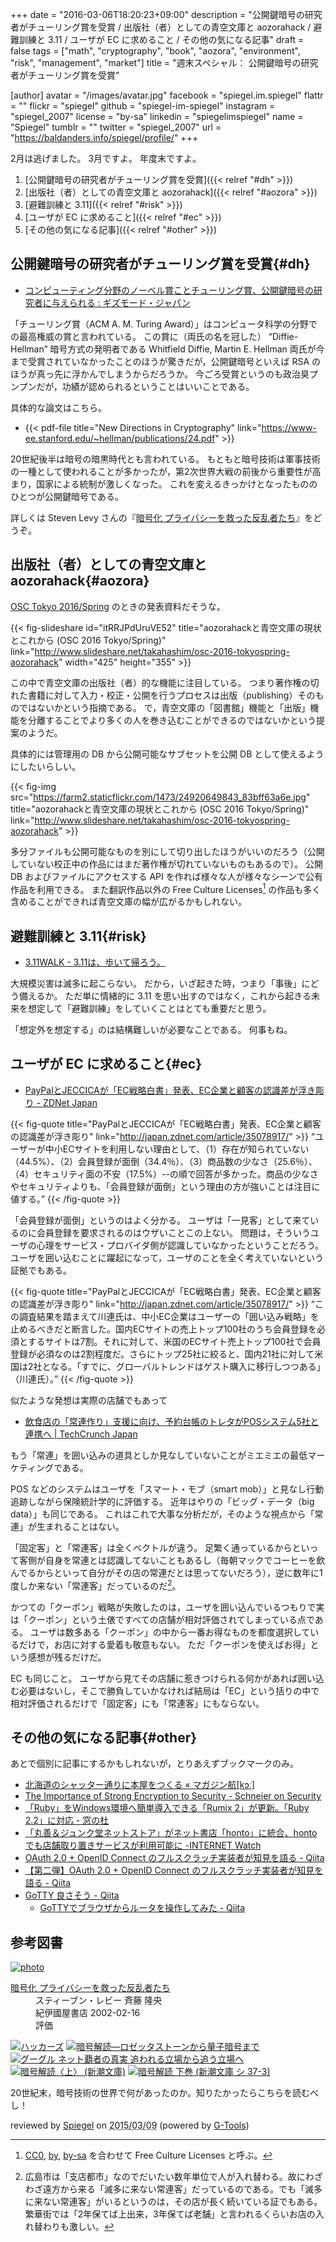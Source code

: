 +++
date = "2016-03-06T18:20:23+09:00"
description = "公開鍵暗号の研究者がチューリング賞を受賞 / 出版社（者）としての青空文庫と aozorahack / 避難訓練と 3.11 / ユーザが EC に求めること / その他の気になる記事"
draft = false
tags = ["math", "cryptography", "book", "aozora", "environment", "risk", "management", "market"]
title = "週末スペシャル： 公開鍵暗号の研究者がチューリング賞を受賞"

[author]
  avatar = "/images/avatar.jpg"
  facebook = "spiegel.im.spiegel"
  flattr = ""
  flickr = "spiegel"
  github = "spiegel-im-spiegel"
  instagram = "spiegel_2007"
  license = "by-sa"
  linkedin = "spiegelimspiegel"
  name = "Spiegel"
  tumblr = ""
  twitter = "spiegel_2007"
  url = "https://baldanders.info/spiegel/profile/"
+++

2月は逃げました。
3月ですよ。
年度末ですよ。

1. [公開鍵暗号の研究者がチューリング賞を受賞]({{< relref "#dh" >}})
1. [出版社（者）としての青空文庫と aozorahack]({{< relref "#aozora" >}})
1. [避難訓練と 3.11]({{< relref "#risk" >}})
1. [ユーザが EC に求めること]({{< relref "#ec" >}})
1. [その他の気になる記事]({{< relref "#other" >}})

## 公開鍵暗号の研究者がチューリング賞を受賞{#dh}

- [コンピューティング分野のノーベル賞ことチューリング賞、公開鍵暗号の研究者に与えられる : ギズモード・ジャパン](http://www.gizmodo.jp/2016/03/Turing_Award_for_public_key_encryption.html)

「チューリング賞（ACM A. M. Turing Award）」はコンピュータ科学の分野での最高権威の賞と言われている。
この賞に（両氏の名を冠した） “Diffie-Hellman” 暗号方式の発明者である Whitfield Diffie, Martin E. Hellman 両氏が今まで受賞されていなかったことのほうが驚きだが，公開鍵暗号といえば RSA のほうが真っ先に浮かんでしまうからだろうか。
今ごろ受賞というのも政治臭プンプンだが，功績が認められるということはいいことである。

具体的な論文はこちら。

- {{< pdf-file title="New Directions in Cryptography" link="https://www-ee.stanford.edu/~hellman/publications/24.pdf" >}}

20世紀後半は暗号の暗黒時代とも言われている。
もともと暗号技術は軍事技術の一種として使われることが多かったが，第2次世界大戦の前後から重要性が高まり，国家による統制が激しくなった。
これを変えるきっかけとなったもののひとつが公開鍵暗号である。

詳しくは Steven Levy さんの『[暗号化 プライバシーを救った反乱者たち](https://www.amazon.co.jp/exec/obidos/ASIN/4314009071/baldandersinf-22/)』をどうぞ。

## 出版社（者）としての青空文庫と aozorahack{#aozora}

[OSC Tokyo 2016/Spring](http://www.ospn.jp/osc2016-spring/ "オープンソースカンファレンス2016 Tokyo/Spring - オープンソースの文化祭！") のときの発表資料だそうな。

{{< fig-slideshare id="itRRJPdUruVE52" title="aozorahackと青空文庫の現状とこれから (OSC 2016 Tokyo/Spring)" link="http://www.slideshare.net/takahashim/osc-2016-tokyospring-aozorahack" width="425" height="355" >}}

この中で青空文庫の出版社（者）的な機能に注目している。
つまり著作権の切れた書籍に対して入力・校正・公開を行うプロセスは出版（publishing）そのものではないかという指摘である。
で，青空文庫の「図書館」機能と「出版」機能を分離することでより多くの人を巻き込むことができるのではないかという提案のようだ。

具体的には管理用の DB から公開可能なサブセットを公開 DB として使えるようにしたいらしい。

{{< fig-img src="https://farm2.staticflickr.com/1473/24920649843_83bff63a6e.jpg" title="aozorahackと青空文庫の現状とこれから (OSC 2016 Tokyo/Spring)" link="http://www.slideshare.net/takahashim/osc-2016-tokyospring-aozorahack" >}}

多分ファイルも公開可能なものを別にして切り出したほうがいいのだろう（公開していない校正中の作品にはまだ著作権が切れていないものもあるので）。
公開 DB およびファイルにアクセスする API を作れば様々な人が様々なシーンで公有作品を利用できる。
また翻訳作品以外の Free Culture Licenses[^fcl] の作品も多く含めることができれば青空文庫の幅が広がるかもしれない。

[^fcl]: [CC0](https://creativecommons.org/publicdomain/zero/1.0/deed.ja), [by](https://creativecommons.org/licenses/by/4.0/deed.ja), [by-sa](https://creativecommons.org/licenses/by-sa/4.0/deed.ja) を合わせて Free Culture Licenses と呼ぶ。

## 避難訓練と 3.11{#risk}

- [3.11WALK - 3.11は、歩いて帰ろう。](http://311walk.jp/)

大規模災害は滅多に起こらない。
だから，いざ起きた時，つまり「事後」にどう備えるか。
ただ単に情緒的に 3.11 を思い出すのではなく，これから起きる未来を想定して「避難訓練」をしていくことはとても重要だと思う。

「想定外を想定する」のは結構難しいが必要なことである。
何事もね。

## ユーザが EC に求めること{#ec}

- [PayPalとJECCICAが「EC戦略白書」発表、EC企業と顧客の認識差が浮き彫り - ZDNet Japan](http://japan.zdnet.com/article/35078917/)

{{< fig-quote title="PayPalとJECCICAが「EC戦略白書」発表、EC企業と顧客の認識差が浮き彫り" link="http://japan.zdnet.com/article/35078917/" >}}
<q>ユーザーが中小ECサイトを利用しない理由として、（1）存在が知られていない（44.5%）、（2）会員登録が面倒（34.4％）、（3）商品数の少なさ（25.6％）、（4）セキュリティ面の不安（17.5%）--の順で回答が多かった。商品の少なさやセキュリティよりも、「会員登録が面倒」という理由の方が強いことは注目に値する。</q>
{{< /fig-quote >}}

「会員登録が面倒」というのはよく分かる。
ユーザは「一見客」として来ているのに会員登録を要求されるのはウザいことこの上ない。
問題は，そういうユーザの心理をサービス・プロバイダ側が認識していなかったということだろう。
ユーザを囲い込むことに躍起になって，ユーザのことを全く考えていないという証拠でもある。

{{< fig-quote title="PayPalとJECCICAが「EC戦略白書」発表、EC企業と顧客の認識差が浮き彫り" link="http://japan.zdnet.com/article/35078917/" >}}
<q>この調査結果を踏まえて川連氏は、中小EC企業はユーザーの「囲い込み戦略」を止めるべきだと断言した。国内ECサイトの売上トップ100社のうち会員登録を必須とするサイトは7割。それに対して、米国のECサイト売上トップ100社で会員登録が必須なのは2割程度だ。さらにトップ25社に絞ると、国内21社に対して米国は2社となる。「すでに、グローバルトレンドはゲスト購入に移行しつつある」（川連氏）。</q>
{{< /fig-quote >}}

似たような発想は実際の店舗でもあって

- [飲食店の「常連作り」支援に向け、予約台帳のトレタがPOSシステム5社と連携へ | TechCrunch Japan](http://jp.techcrunch.com/2016/03/01/toreta-pos/)

もう「常連」を囲い込みの道具としか見なしていないことがミエミエの最低マーケティングである。

POS などのシステムはユーザを「スマート・モブ（smart mob）」と見なし行動追跡しながら保険統計学的に評価する。
近年はやりの「ビッグ・データ（big data）」も同じである。
これはこれで大事な分析だが，そのような視点から「常連」が生まれることはない。

「固定客」と「常連客」は全くベクトルが違う。
足繁く通っているからといって客側が自身を常連とは認識してないこともあるし（毎朝マックでコーヒーを飲んでるからといって自分がその店の常連だとは思ってないだろう），逆に数年に1度しか来ない「常連客」だっているのだ[^a]。

[^a]: 広島市は「支店都市」なのでだいたい数年単位で人が入れ替わる。故にわざわざ遠方から来る「滅多に来ない常連客」だっているのである。でも「滅多に来ない常連客」がいるというのは，その店が長く続いている証でもある。繁華街では「2年保てば上出来，3年保てば老舗」と言われるくらいお店の入れ替わりも激しい。

かつての「クーポン」戦略が失敗したのは，ユーザを囲い込んでいるつもりで実は「クーポン」という土俵ですべての店舗が相対評価されてしまっている点である。
ユーザは数多ある「クーポン」の中から一番お得なものを都度選択しているだけで，お店に対する愛着も敬意もない。
ただ「クーポンを使えばお得」という感想が残るだけだ。

EC も同じこと。
ユーザから見てその店舗に惹きつけられる何かがあれば囲い込む必要はないし，そこで勝負していかなければ結局は「EC」という括りの中で相対評価されるだけで「固定客」にも「常連客」にもならない。

## その他の気になる記事{#other}

あとで個別に記事にするかもしれないが，とりあえずブックマークのみ。

- [北海道のシャッター通りに本屋をつくる « マガジン航[kɔː]](http://magazine-k.jp/2016/03/02/little-bookstore-in-northern-street/)
- [The Importance of Strong Encryption to Security - Schneier on Security](https://www.schneier.com/blog/archives/2016/02/the_importance_.html)
- [「Ruby」をWindows環境へ簡単導入できる「Rumix 2」が更新。「Ruby 2.2」に対応 - 窓の杜](http://www.forest.impress.co.jp/docs/news/20160229_745961.html)
- [「丸善＆ジュンク堂ネットストア」がネット書店「honto」に統合、hontoでも店舗取り置きサービスが利用可能に -INTERNET Watch](http://internet.watch.impress.co.jp/docs/news/20160301_746190.html)
- [OAuth 2.0 + OpenID Connect のフルスクラッチ実装者が知見を語る - Qiita](http://qiita.com/TakahikoKawasaki/items/f2a0d25a4f05790b3baa)
- [【第二弾】OAuth 2.0 + OpenID Connect のフルスクラッチ実装者が知見を語る - Qiita](http://qiita.com/TakahikoKawasaki/items/30fbd546935cea914e4f)
- [GoTTY 良さそう - Qiita](http://qiita.com/A-I/items/49bcb56ed977b4fb36ff)
    - [GoTTYでブラウザからルータを操作してみた - Qiita](http://qiita.com/kooshin/items/8c7dbfc9c5e8a88d1705)

## 参考図書

<div class="hreview" ><a class="item url" href="https://www.amazon.co.jp/exec/obidos/ASIN/4314009071/baldandersinf-22/"><img src="https://images-fe.ssl-images-amazon.com/images/I/51ZRZ62WKCL._SL160_.jpg" alt="photo" class="photo"  /></a><dl ><dt class="fn"><a class="item url" href="https://www.amazon.co.jp/exec/obidos/ASIN/4314009071/baldandersinf-22/">暗号化 プライバシーを救った反乱者たち</a></dt><dd>スティーブン・レビー 斉藤 隆央 </dd><dd>紀伊國屋書店 2002-02-16</dd><dd>評価<abbr class="rating" title="5"><img src="https://images-fe.ssl-images-amazon.com/images/G/01/detail/stars-5-0.gif" alt="" /></abbr> </dd></dl><p class="similar"><a href="https://www.amazon.co.jp/exec/obidos/ASIN/487593100X/baldandersinf-22/" target="_top"><img src="https://images-fe.ssl-images-amazon.com/images/P/487593100X.09._SCTHUMBZZZ_.jpg"  alt="ハッカーズ"  /></a> <a href="https://www.amazon.co.jp/exec/obidos/ASIN/4105393022/baldandersinf-22/" target="_top"><img src="https://images-fe.ssl-images-amazon.com/images/P/4105393022.09._SCTHUMBZZZ_.jpg"  alt="暗号解読―ロゼッタストーンから量子暗号まで"  /></a> <a href="https://www.amazon.co.jp/exec/obidos/ASIN/4484111160/baldandersinf-22/" target="_top"><img src="https://images-fe.ssl-images-amazon.com/images/P/4484111160.09._SCTHUMBZZZ_.jpg"  alt="グーグル ネット覇者の真実 追われる立場から追う立場へ"  /></a> <a href="https://www.amazon.co.jp/exec/obidos/ASIN/410215972X/baldandersinf-22/" target="_top"><img src="https://images-fe.ssl-images-amazon.com/images/P/410215972X.09._SCTHUMBZZZ_.jpg"  alt="暗号解読〈上〉 (新潮文庫)"  /></a> <a href="https://www.amazon.co.jp/exec/obidos/ASIN/4102159738/baldandersinf-22/" target="_top"><img src="https://images-fe.ssl-images-amazon.com/images/P/4102159738.09._SCTHUMBZZZ_.jpg"  alt="暗号解読 下巻 (新潮文庫 シ 37-3)"  /></a> </p>
<p class="description">20世紀末，暗号技術の世界で何があったのか。知りたかったらこちらを読むべし！</p>
<p class="gtools" >reviewed by <a href='#maker' class='reviewer'>Spiegel</a> on <abbr class="dtreviewed" title="2015-03-09">2015/03/09</abbr> (powered by <a href="http://www.goodpic.com/mt/aws/index.html" >G-Tools</a>)</p>
</div>
